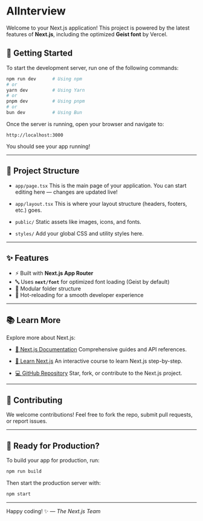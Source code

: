 # AIInterview

Welcome to your Next.js application! This project is powered by the latest features of **Next.js**, including the optimized **Geist font** by Vercel.

## 📆 Getting Started

To start the development server, run one of the following commands:

```bash
npm run dev      # Using npm
# or
yarn dev         # Using Yarn
# or
pnpm dev         # Using pnpm
# or
bun dev          # Using Bun
```

Once the server is running, open your browser and navigate to:

```
http://localhost:3000
```

You should see your app running!

---

## 💠 Project Structure

* `app/page.tsx`
  This is the main page of your application. You can start editing here — changes are updated live!

* `app/layout.tsx`
  This is where your layout structure (headers, footers, etc.) goes.

* `public/`
  Static assets like images, icons, and fonts.

* `styles/`
  Add your global CSS and utility styles here.

---

## ✨ Features

* ⚡️ Built with **Next.js App Router**
* 🔤 Uses **`next/font`** for optimized font loading (Geist by default)
* 📁 Modular folder structure
* 🔄 Hot-reloading for a smooth developer experience

---

## 📚 Learn More

Explore more about Next.js:

* [📘 Next.js Documentation](https://nextjs.org/docs)
  Comprehensive guides and API references.

* [🧠 Learn Next.js](https://nextjs.org/learn)
  An interactive course to learn Next.js step-by-step.

* [💻 GitHub Repository](https://github.com/vercel/next.js)
  Star, fork, or contribute to the Next.js project.

---

## 🤝 Contributing

We welcome contributions! Feel free to fork the repo, submit pull requests, or report issues.

---

## 🧪 Ready for Production?

To build your app for production, run:

```bash
npm run build
```

Then start the production server with:

```bash
npm start
```

---

Happy coding! ✨
— *The Next.js Team*
